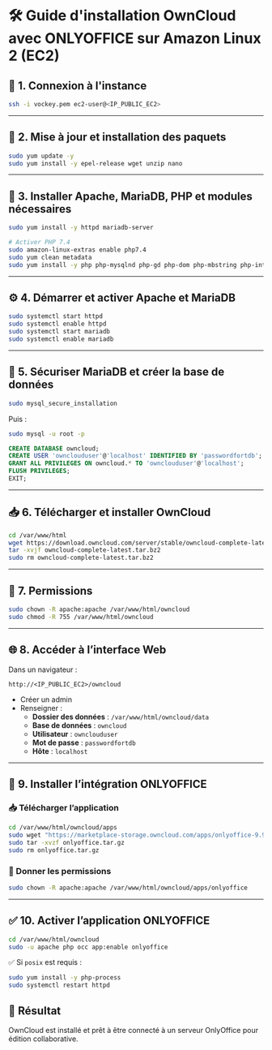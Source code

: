 
# 🛠️ Guide d'installation OwnCloud avec ONLYOFFICE sur Amazon Linux 2 (EC2)


## 🔐 1. Connexion à l'instance

```bash
ssh -i vockey.pem ec2-user@<IP_PUBLIC_EC2>
```

---

## 🔧 2. Mise à jour et installation des paquets

```bash
sudo yum update -y
sudo yum install -y epel-release wget unzip nano
```

---

## 🧱 3. Installer Apache, MariaDB, PHP et modules nécessaires

```bash
sudo yum install -y httpd mariadb-server

# Activer PHP 7.4
sudo amazon-linux-extras enable php7.4
sudo yum clean metadata
sudo yum install -y php php-mysqlnd php-gd php-dom php-mbstring php-intl php-xml php-zip php-pdo php-json php-curl php-process
```

---

## ⚙️ 4. Démarrer et activer Apache et MariaDB

```bash
sudo systemctl start httpd
sudo systemctl enable httpd
sudo systemctl start mariadb
sudo systemctl enable mariadb
```

---

## 🔐 5. Sécuriser MariaDB et créer la base de données

```bash
sudo mysql_secure_installation
```

Puis :

```bash
sudo mysql -u root -p
```

```sql
CREATE DATABASE owncloud;
CREATE USER 'ownclouduser'@'localhost' IDENTIFIED BY 'passwordfortdb';
GRANT ALL PRIVILEGES ON owncloud.* TO 'ownclouduser'@'localhost';
FLUSH PRIVILEGES;
EXIT;
```

---

## 📥 6. Télécharger et installer OwnCloud

```bash
cd /var/www/html
wget https://download.owncloud.com/server/stable/owncloud-complete-latest.tar.bz2
tar -xvjf owncloud-complete-latest.tar.bz2
sudo rm owncloud-complete-latest.tar.bz2
```

---

## 🔐 7. Permissions

```bash
sudo chown -R apache:apache /var/www/html/owncloud
sudo chmod -R 755 /var/www/html/owncloud
```

---

## 🌐 8. Accéder à l’interface Web

Dans un navigateur :

```
http://<IP_PUBLIC_EC2>/owncloud
```

- Créer un admin
- Renseigner :
  - **Dossier des données** : `/var/www/html/owncloud/data`
  - **Base de données** : `owncloud`
  - **Utilisateur** : `ownclouduser`
  - **Mot de passe** : `passwordfortdb`
  - **Hôte** : `localhost`

---

## 🧩 9. Installer l’intégration ONLYOFFICE

### 📥 Télécharger l’application

```bash
cd /var/www/html/owncloud/apps
sudo wget "https://marketplace-storage.owncloud.com/apps/onlyoffice-9.9.1.tar.gz?X-Amz-Content-Sha256=UNSIGNED-PAYLOAD&X-Amz-Algorithm=AWS4-HMAC-SHA256&X-Amz-Credential=HPRNVWVQLWXJRKK4TWHT%2F20250630%2Fus-east-1%2Fs3%2Faws4_request&X-Amz-Date=20250630T151601Z&X-Amz-SignedHeaders=host&X-Amz-Expires=1200&X-Amz-Signature=4ae5d748fc9055712fd6d9efa2d0afcdf8d7b8c5e3eb2bf2133e144147d9ec38" -O onlyoffice.tar.gz
sudo tar -xvzf onlyoffice.tar.gz
sudo rm onlyoffice.tar.gz
```

### 🔐 Donner les permissions

```bash
sudo chown -R apache:apache /var/www/html/owncloud/apps/onlyoffice
```

---

## ✅ 10. Activer l’application ONLYOFFICE

```bash
cd /var/www/html/owncloud
sudo -u apache php occ app:enable onlyoffice
```

✅ Si `posix` est requis :

```bash
sudo yum install -y php-process
sudo systemctl restart httpd
```

## 🎉 Résultat

OwnCloud est installé et prêt à être connecté à un serveur OnlyOffice pour édition collaborative.
